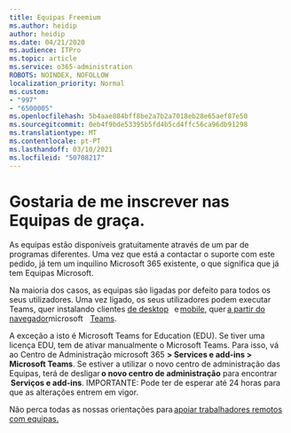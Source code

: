 ```yaml
---
title: Equipas Freemium
ms.author: heidip
author: heidip
ms.date: 04/21/2020
ms.audience: ITPro
ms.topic: article
ms.service: o365-administration
ROBOTS: NOINDEX, NOFOLLOW
localization_priority: Normal
ms.custom:
- "997"
- "6500005"
ms.openlocfilehash: 5b4aae884bff8be2a7b2a7018eb28e65aef87e50
ms.sourcegitcommit: 0eb4f9bde53395b5fd4b5cd4ffc56ca96db91298
ms.translationtype: MT
ms.contentlocale: pt-PT
ms.lasthandoff: 03/10/2021
ms.locfileid: "50708217"
---
```

# <a name="id-like-to-sign-up-for-teams-for-free"></a>Gostaria de me inscrever nas Equipas de graça.

As equipas estão disponíveis gratuitamente através de um par de programas diferentes. Uma vez que está a contactar o suporte com este pedido, já tem um inquilino Microsoft 365 existente, o que significa que já tem Equipas Microsoft.

Na maioria dos casos, as equipas são ligadas por defeito para todos os seus utilizadores. Uma vez ligado, os seus utilizadores podem executar Teams, quer instalando clientes [de desktop](https://docs.microsoft.com/MicrosoftTeams/get-clients#desktop-client)   e [mobile,](https://docs.microsoft.com/MicrosoftTeams/get-clients#mobile-clients) quer [a partir do navegador](https://dos.microsoft.com/MicrosoftTeams/get-clients#web-client)microsoft    [Teams](https://www.microsoft.com/microsoft-teams/teams-for-work).

A exceção a isto é Microsoft Teams for Education (EDU). Se tiver uma licença EDU, tem de ativar manualmente o Microsoft Teams. Para isso, vá ao Centro de Administração microsoft 365 **> Services e add-ins > Microsoft Teams**. Se estiver a utilizar o novo centro de administração das Equipas, terá de desligar **o novo centro de administração** para encontrar    **Serviços e add-ins**. IMPORTANTE: Pode ter de esperar até 24 horas para que as alterações entrem em vigor.

Não perca todas as nossas orientações para [apoiar trabalhadores remotos com equipas.](https://docs.microsoft.com/MicrosoftTeams/support-remote-work-with-teams)
